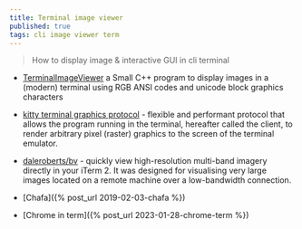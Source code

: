 ```yaml
---
title: Terminal image viewer
published: true
tags: cli image viewer term
---
```

> How to display image & interactive GUI in cli terminal

- [TerminalImageViewer](https://github.com/stefanhaustein/TerminalImageViewer) a Small C++ program to display images in a (modern) terminal using RGB ANSI codes and unicode block graphics characters

- [kitty terminal graphics protocol](https://sw.kovidgoyal.net/kitty/graphics-protocol.html) -  flexible and performant protocol that allows the program running in the terminal, hereafter called the client, to render arbitrary pixel (raster) graphics to the screen of the terminal emulator.

- [daleroberts/bv](https://github.com/daleroberts/bv) - quickly view high-resolution multi-band imagery directly in your iTerm 2. It was designed for visualising very large images located on a remote machine over a low-bandwidth connection.

- [Chafa]({% post_url 2019-02-03-chafa %})

- [Chrome in term]({% post_url 2023-01-28-chrome-term %})
